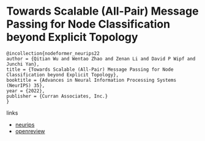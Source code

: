 # Towards Scalable (All-Pair) Message Passing for Node Classification beyond Explicit Topology

```
@incollection{nodeformer_neurips22
author = {Qitian Wu and Wentao Zhao and Zenan Li and David P Wipf and Junchi Yan},
title = {Towards Scalable (All-Pair) Message Passing for Node Classification beyond Explicit Topology},
booktitle = {Advances in Neural Information Processing Systems (NeurIPS) 35},
year = {2022},
publisher = {Curran Associates, Inc.}
}
```

links
- [neurips](https://nips.cc/Conferences/2022/Schedule?showEvent=54272)
- [openreview](https://openreview.net/forum?id=sMezXGG5So)
